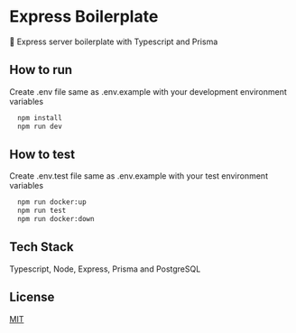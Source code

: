 
# Express Boilerplate

🧵 Express server boilerplate with Typescript and Prisma
## How to run

Create .env file same as .env.example with your development environment variables

```bash
  npm install
  npm run dev
```

## How to test

Create .env.test file same as .env.example with your test environment variables

```bash
  npm run docker:up
  npm run test
  npm run docker:down
```

## Tech Stack

Typescript, Node, Express, Prisma and PostgreSQL


## License

[MIT](https://choosealicense.com/licenses/mit/)


